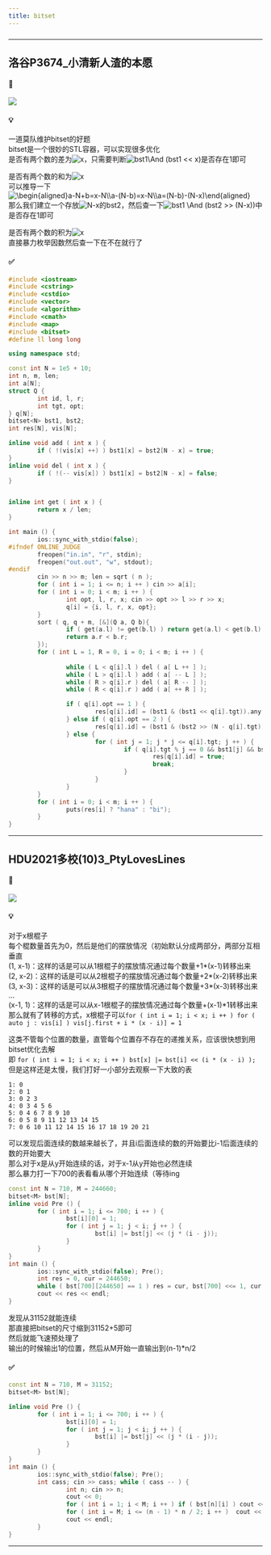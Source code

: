 ```yaml
---
title: bitset
---
```

###  
<hr>

## 洛谷P3674_小清新人渣的本愿

#### 🔗
<a href="https://www.luogu.com.cn/problem/P3674"><img src="https://i.loli.net/2021/09/12/LhMZuKQd7z5mC12.png"></a>

#### 💡
一道莫队维护bitset的好题  
bitset是一个很妙的STL容器，可以实现很多优化  
是否有两个数的差为<img src="https://latex.codecogs.com/svg.image?x" title="x" />，只需要判断<img src="https://latex.codecogs.com/svg.image?bst1\And&space;(bst1&space;<<&space;x)" title="bst1\And (bst1 << x)" />是否存在1即可 
  
是否有两个数的和为<img src="https://latex.codecogs.com/svg.image?x" title="x" />  
可以推导一下  
<img src="https://latex.codecogs.com/svg.image?\begin{aligned}a-N&plus;b=x-N\\a-(N-b)=x-N\\a=(N-b)-(N-x)\end{aligned}" title="\begin{aligned}a-N+b=x-N\\a-(N-b)=x-N\\a=(N-b)-(N-x)\end{aligned}" />  
那么我们建立一个存放<img src="https://latex.codecogs.com/svg.image?N-x" title="N-x" />的bst2，然后查一下<img src="https://latex.codecogs.com/svg.image?bst1&space;\And&space;(bst2&space;>>&space;(N-x))" title="bst1 \And (bst2 >> (N-x))" />中是否存在1即可  
  
是否有两个数的积为<img src="https://latex.codecogs.com/svg.image?x" title="x" />  
直接暴力枚举因数然后查一下在不在就行了  
  

#### ✅

```cpp
#include <iostream>
#include <cstring>
#include <cstdio>
#include <vector>
#include <algorithm>
#include <cmath>
#include <map>
#include <bitset>
#define ll long long

using namespace std;

const int N = 1e5 + 10;
int n, m, len;
int a[N];
struct Q {
        int id, l, r;
        int tgt, opt;
} q[N];
bitset<N> bst1, bst2;
int res[N], vis[N];

inline void add ( int x ) {
        if ( !(vis[x] ++) ) bst1[x] = bst2[N - x] = true;
}
inline void del ( int x ) {
        if ( !(-- vis[x]) ) bst1[x] = bst2[N - x] = false;
}


inline int get ( int x ) {
        return x / len;
}

int main () {
        ios::sync_with_stdio(false);
#ifndef ONLINE_JUDGE
        freopen("in.in", "r", stdin);
        freopen("out.out", "w", stdout);
#endif
        cin >> n >> m; len = sqrt ( n );
        for ( int i = 1; i <= n; i ++ ) cin >> a[i];
        for ( int i = 0; i < m; i ++ ) {
                int opt, l, r, x; cin >> opt >> l >> r >> x;
                q[i] = {i, l, r, x, opt};
        }
        sort ( q, q + m, [&](Q a, Q b){
                if ( get(a.l) != get(b.l) ) return get(a.l) < get(b.l);
                return a.r < b.r;
        });
        for ( int L = 1, R = 0, i = 0; i < m; i ++ ) {
                
                while ( L < q[i].l ) del ( a[ L ++ ] );
                while ( L > q[i].l ) add ( a[ -- L ] );
                while ( R > q[i].r ) del ( a[ R -- ] );
                while ( R < q[i].r ) add ( a[ ++ R ] );

                if ( q[i].opt == 1 ) {
                        res[q[i].id] = (bst1 & (bst1 << q[i].tgt)).any();
                } else if ( q[i].opt == 2 ) {
                        res[q[i].id] = (bst1 & (bst2 >> (N - q[i].tgt))).any();
                } else {
                        for ( int j = 1; j * j <= q[i].tgt; j ++ ) {
                                if ( q[i].tgt % j == 0 && bst1[j] && bst1[q[i].tgt / j] ) {
                                        res[q[i].id] = true;
                                        break;
                                }
                        }
                }
        }
        for ( int i = 0; i < m; i ++ ) {
                puts(res[i] ? "hana" : "bi");
        }
}
```

<hr>

## HDU2021多校(10)3_PtyLovesLines

#### 🔗
<a href="https://acm.dingbacode.com/showproblem.php?pid=7079"><img src="https://i.loli.net/2021/10/20/EP2QloZ7uydMcAi.png"></a>

#### 💡
  
对于x根棍子  
每个棍数量首先为0，然后是他们的摆放情况（初始默认分成两部分，两部分互相垂直    
(1, x-1)：这样的话是可以从1根棍子的摆放情况通过每个数量+1*(x-1)转移出来  
(2, x-2)：这样的话是可以从2根棍子的摆放情况通过每个数量+2*(x-2)转移出来  
(3, x-3)：这样的话是可以从3根棍子的摆放情况通过每个数量+3*(x-3)转移出来  
...  
(x-1, 1)：这样的话是可以从x-1根棍子的摆放情况通过每个数量+(x-1)*1转移出来  
那么就有了转移的方式，x根棍子可以`for ( int i = 1; i < x; i ++ ) for ( auto j : vis[i] ) vis[j.first + i * (x - i)] = 1`  
  
这类不管每个位置的数量，直管每个位置存不存在的递推关系，应该很快想到用bitset优化去解  
即 `for ( int i = 1; i < x; i ++ ) bst[x] |= bst[i] << (i * (x - i) );`  
但是这样还是太慢，我们打好一小部分去观察一下大致的表  
```
1: 0
2: 0 1
3: 0 2 3
4: 0 3 4 5 6
5: 0 4 6 7 8 9 10
6: 0 5 8 9 11 12 13 14 15
7: 0 6 10 11 12 14 15 16 17 18 19 20 21
```  
可以发现后面连续的数越来越长了，并且i后面连续的数的开始要比i-1后面连续的数的开始要大  
那么对于x是从y开始连续的话，对于x-1从y开始也必然连续  
那么暴力打一下700的表看看从哪个开始连续（等待ing  

```cpp
const int N = 710, M = 244660;
bitset<M> bst[N];
inline void Pre () {
        for ( int i = 1; i <= 700; i ++ ) {
                bst[i][0] = 1;
                for ( int j = 1; j < i; j ++ ) {
                        bst[i] |= bst[j] << (j * (i - j));
                }
        }
}
int main () {
        ios::sync_with_stdio(false); Pre();
        int res = 0, cur = 244650;
        while ( bst[700][244650] == 1 ) res = cur, bst[700] <<= 1, cur --;
        cout << res << endl;
}
```
发现从31152就能连续  
那直接把bitset的尺寸缩到31152+5即可  
然后就能飞速预处理了  
输出的时候输出1的位置，然后从M开始一直输出到(n-1)*n/2

#### ✅
```cpp
const int N = 710, M = 31152;
bitset<M> bst[N];

inline void Pre () {
        for ( int i = 1; i <= 700; i ++ ) {
                bst[i][0] = 1;
                for ( int j = 1; j < i; j ++ ) {
                        bst[i] |= bst[j] << (j * (i - j));
                }
        }
}
int main () {
        ios::sync_with_stdio(false); Pre();
        int cass; cin >> cass; while ( cass -- ) {
                int n; cin >> n;
                cout << 0; 
                for ( int i = 1; i < M; i ++ ) if ( bst[n][i] ) cout << " " << i;
                for ( int i = M; i <= (n - 1) * n / 2; i ++ )  cout << " " << i;
                cout << endl;
        }
}
```

<hr>
